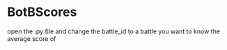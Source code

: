 # BotBScores

open the .py file and change the battle_id to a battle you want to know the average score of